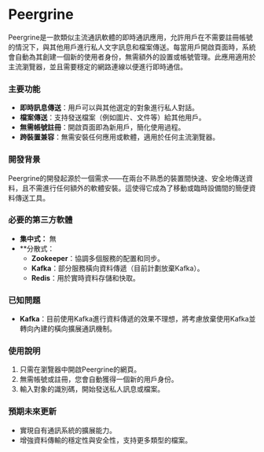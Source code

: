 # Peergrine

Peergrine是一款類似主流通訊軟體的即時通訊應用，允許用戶在不需要註冊帳號的情況下，與其他用戶進行私人文字訊息和檔案傳送。每當用戶開啟頁面時，系統會自動為其創建一個新的使用者身份，無需額外的設置或帳號管理。此應用適用於主流瀏覽器，並且需要穩定的網路連線以便進行即時通信。
### 主要功能

- **即時訊息傳送**：用戶可以與其他選定的對象進行私人對話。
- **檔案傳送**：支持發送檔案（例如圖片、文件等）給其他用戶。
- **無需帳號註冊**：開啟頁面即為新用戶，簡化使用過程。
- **跨裝置兼容**：無需安裝任何應用或軟體，適用於任何主流瀏覽器。

### 開發背景

Peergrine的開發起源於一個需求——在兩台不熟悉的裝置間快速、安全地傳送資料，且不需進行任何額外的軟體安裝。這使得它成為了移動或臨時設備間的簡便資料傳送工具。
### 必要的第三方軟體

- **集中式：** 無
- **分散式：
	- **Zookeeper**：協調多個服務的配置和同步。
	- **Kafka**：部分服務橫向資料傳遞（目前計劃放棄Kafka）。
	- **Redis**：用於實時資料存儲和快取。

### 已知問題

- **Kafka**：目前使用Kafka進行資料傳遞的效果不理想，將考慮放棄使用Kafka並轉向內建的橫向擴展通訊機制。

### 使用說明

1. 只需在瀏覽器中開啟Peergrine的網頁。
2. 無需帳號或註冊，您會自動獲得一個新的用戶身份。
3. 輸入對象的識別碼，開始發送私人訊息或檔案。

### 預期未來更新

- 實現自有通訊系統的擴展能力。
- 增強資料傳輸的穩定性與安全性，支持更多類型的檔案。